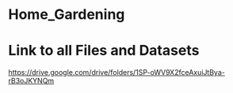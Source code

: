 # Home_Gardening

# Link to all Files and Datasets


https://drive.google.com/drive/folders/1SP-oWV9X2fceAxuiJtBya-rB3oJKYNQm
